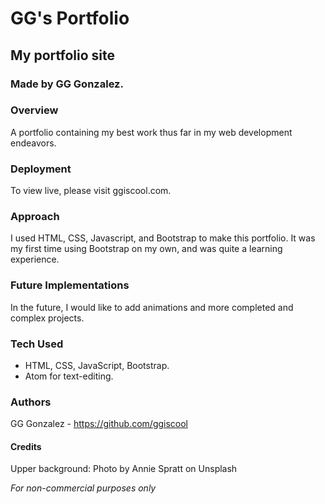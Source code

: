 # GG's Portfolio
## My portfolio site
### Made by GG Gonzalez.



### Overview
  A portfolio containing my best work thus far in my web development endeavors.

### Deployment
  To view live, please visit ggiscool.com.

### Approach
  I used HTML, CSS, Javascript, and Bootstrap to make this portfolio. It was my first time using Bootstrap on my own, and was quite a learning experience.


### Future Implementations
  In the future, I would like to add animations and more completed and complex projects.

### Tech Used
  - HTML, CSS, JavaScript, Bootstrap.
  - Atom for text-editing.

### Authors
  GG Gonzalez - https://github.com/ggiscool


#### Credits
  Upper background: Photo by Annie Spratt on Unsplash








*For non-commercial purposes only*
